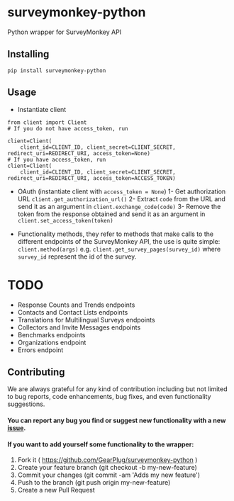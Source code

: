 # surveymonkey-python
Python wrapper for SurveyMonkey API

## Installing
```
pip install surveymonkey-python
```

## Usage

- Instantiate client
```
from client import Client
# If you do not have access_token, run

client=Client(
    client_id=CLIENT_ID, client_secret=CLIENT_SECRET, redirect_uri=REDIRECT_URI, access_token=None)
# If you have access_token, run
client=Client(
    client_id=CLIENT_ID, client_secret=CLIENT_SECRET, redirect_uri=REDIRECT_URI, access_token=ACCESS_TOKEN)
```

- OAuth (instantiate client with  `access_token = None`)
1- Get authorization URL `client.get_authorization_url()`
2- Extract `code` from the URL and send it as an argument in `client.exchange_code(code)`
3- Remove the token from the response obtained and send it as an argument in `client.set_access_token(token)`

- Functionality methods, they refer to methods that make calls to the different endpoints of the SurveyMonkey API,
the use is quite simple:
`client.method(args)`
e.g. `client.get_survey_pages(survey_id)`
where `survey_id` represent the id of the survey.

# TODO
- Response Counts and Trends endpoints
- Contacts and Contact Lists endpoints
- Translations for Multilingual Surveys endpoints
- Collectors and Invite Messages endpoints
- Benchmarks endpoints
- Organizations endpoint
- Errors endpoint

## Contributing
We are always grateful for any kind of contribution including but not limited to bug reports, code enhancements, bug fixes, and even functionality suggestions.
#### You can report any bug you find or suggest new functionality with a new [issue](https://github.com/GearPlug/surveymonkey-python).
#### If you want to add yourself some functionality to the wrapper:
1. Fork it ( https://github.com/GearPlug/surveymonkey-python )
2. Create your feature branch (git checkout -b my-new-feature)
3. Commit your changes (git commit -am 'Adds my new feature')
4. Push to the branch (git push origin my-new-feature)
5. Create a new Pull Request
